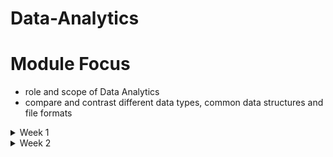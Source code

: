 # Data-Analytics
# Module Focus
  - role and scope of Data Analytics
  - compare and contrast different data types, common data structures and file formats
<details>
<summary> Week 1 </summary>
<br>
  
# The basic of Data
  ## What is Data Analytics
  - is to examine and transform raw data into actionable insights that guide inforemed decision-making processess within an orgarnisation.
  - key responsibilities and skills
    - Data Collection and Preparation - sourcing data, cleaning and organizing data
    - Data aanlysis - employing statistical methods, ML techniques to interpret data, Identify trends and patterns not obvious.
    - Data visualization - creating visual presentations of data eg. charts and dashboards to make complex information easily understandable.
    - Decision Support - make recommendations based on data-driven insights guiding besiness decisions
    - Collaboration and Communication - collaborate with other ddepartements to understand their data needs and effectively communicate complex data findings to non-technical stakeholders.
    - Continuous Learning and Adaptation - keeping up-to=date with latest trends and adapt to new analytiacl model and methods.

  TASK 
  - Data Analyst 
    - Maths and Stats
    - python and sql
    - data collection , data analysis, data visualisation
    - collaboration and communication, continuous learning and adaptation
         
  3 major piilars that allow analytics programs to thrive : Data, Storage and Computing power.

  ## The Analytics Process
  - The process is iterative rather than sequantial as you can return/revisit to any stage if theres a error in your data.
  - AI :
  - ML :
  - Deep Learning :
     
  ## Data Governance
  - is the slab of stone that supports the 3 pillars.
  - ensure that the organization has high-quality data and is able to effectively control that data.

    ### Analytics tools
    - automate data analysis, improving ability to acquire, clean, manipulate, visualize and analyze data.

# Understand Data
  ## Data Types
  - a data element is an attribute about a person, place. they describe characteristics of activities.
  - data type limits the values a data element can have.

  ## Structures data types
  - is tabular data like a spreadsheet.
  - character data types limits data entry to only valid characters.
  
  #3 Unstructured
  - is any type of data that does not fit neatly into the tabular model.
  - eg. digital images, audio and video recordings
  - storing unstructured data
    - binary

  ## Categories of data
  - Quantitative (How much/many?) vs Qualitative Data (What/why?)
  - Discrete vs Countinuous Data
    - discreete represent measurements that cant be subdivided. eg. whole number
    - Countinuous can represent measure of average and have decimal 
    - Quantitative (can be both), but Qualitative is discrete
  - Categorical Data
    - Text data with known, finite number of categories
  - Dimensional Data
    - is an approach to arranging data to facilitate analysis.
   
  ## Common Structures
  ### Structured data
  - Tabular data is structured data with values stored in consistent manner and organized into rows and columns. facilitates aggregation
  - specify a unique key to identify values in a row

  ### Unstructured
  - is qualitative, describing the characteristics of an event or object.
  - eg. images, audio , video and descriptive text
  - machine data is common source of unstructured data as machines operates they create a digital footprint that data is unstructured
  - storage - key is a unique identifier and value is the data itself.

  ### Semi-Structured
  - is data that has structure and that is not tabular. eg Email
  - Every Email has structural components eg. recipient, sender, subject, date and time
  - body of email is unstructured text, while attachments can be anything type of file.

  ## Common File formats
  - facilitate data exchange and tool interoperability.
  - Text Files
  - Fixed-Width Files
  - JavaScript Object Notation
  - Extensible Markup Language (XML)
  - HyperText Markup Language (HTML)

# Data Preparation and Exploration
- Module focus
  - understand how to explore and acquire data
  - learn databases and need to classify and store or structure data
  - data manipulation techniques and how to manage data quality
  - fundamentals of stats and analysis techniques
 
  ## Databases and Data Acquisition
  - Two categories of databases
    - Relational - for storing and processing structured data
    - Nonrelational - 

    ### The Relational Model
    - The entity relationship diagram (ERD) is a visual of data modelling process, it shows the connection between related entities.
    - cardinality refers to the relationship between two entities.
    - unary relationship is when an entity has a connection with itself.
    - A binary relationship connects two entities
   
    ### Relational Databases
    - Relational databasess let you make operational system out of an ERD, Relational entities correspond to databases tables, and entity attributes correspond to table columns.
    - An associative table is both a table and a relationship
    - every row in a relational database must be unique
    - a prinmary key is one or more attributes that uniquely identify a specific row
    - a foreign key is or more columns in one table that points to corresponding columns in a related table, FK enforces referential integrity.
   
    RELATIONAL VS NON-RELATION
    - Relational - data consistency, security, ease of back up
    - Non-Relational - flexibility, high scalability, cost effective
   
    ### Non-Relational Databases
    - does not have a predefined strucure based or tabular data
    - examples
      - key-value database
        - key is globally unique across entire database
        - the data corresponding eith key can structured or ustructured
        - can scale to accomododate many simultaneous request without impacting perfomance.
      - Document
        - is similar to key-value database bbut the value is restricted to a specific structured format eg JSON
      - Column-Family
        - use an index to identify data in groups of related columns.
        - good ability to scale
      - Graph
        - specialize in exploring relationship between pieces of data.
        - each animal and person represent a node in the graph.
        
</details>

<details>
<summary> Week 2 </summary>
<br>



</details>
